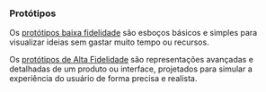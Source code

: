 ### **Protótipos**

Os [protótipos baixa fidelidade](https://www.figma.com/file/FfCBjzJurVk75t0vwx65E4/A3-Prot%C3%B3tipo-lo-fi?type=whiteboard&node-id=0%3A1&t=lEbzKMrHtarcVMlB-1) são esboços básicos e simples para visualizar ideias sem gastar muito tempo ou recursos.

Os [protótipos de Alta Fidelidade](https://www.figma.com/proto/HaIfB0yNjotYV30BT9wgyQ/A3-Prot%C3%B3tipo-hi-fi?type=design&node-id=0-1&t=Xhhg7EofnquZM4GG-0&scaling=scale-down&starting-point-node-id=2312%3A14) são representações avançadas e detalhadas de um produto ou interface, projetados para simular a experiência do usuário de forma precisa e realista.
